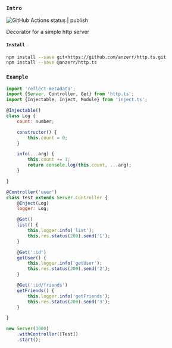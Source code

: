 
### `Intro`
![GitHub Actions status | publish](https://github.com/anzerr/http.ts/workflows/publish/badge.svg)

Decorator for a simple http server

#### `Install`
``` bash
npm install --save git+https://github.com/anzerr/http.ts.git
npm install --save @anzerr/http.ts
```

### `Example`
``` javascript
import 'reflect-metadata';
import {Server, Controller, Get} from 'http.ts';
import {Injectable, Inject, Module} from 'inject.ts';

@Injectable()
class Log {
	count: number;

	constructor() {
		this.count = 0;
	}

	info(...arg) {
		this.count += 1;
		return console.log(this.count, ...arg);
	}

}

@Controller('user')
class Test extends Server.Controller {
	@Inject(Log)
	logger: Log;

	@Get()
	list() {
		this.logger.info('list');
		this.res.status(200).send('1');
	}

	@Get(':id')
	getUser() {
		this.logger.info('getUser');
		this.res.status(200).send('2');
	}

	@Get(':id/friends')
	getFriends() {
		this.logger.info('getFriends');
		this.res.status(200).send('3');
	}

}

new Server(3000)
	.withController([Test])
	.start();
```